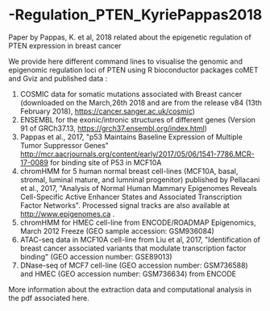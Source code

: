 # -Regulation_PTEN_KyriePappas2018
Paper by Pappas, K. et al, 2018 related about the epigenetic regulation of PTEN expression in breast cancer

We provide here different command lines to visualise the genomic and epigenomic regulation loci of PTEN using R bioconductor packages coMET and Gviz and published data :
1) COSMIC data for somatic mutations associated with Breast cancer (downloaded on the March,26th 2018 and are from the release v84 (13th February 2018), https://cancer.sanger.ac.uk/cosmic)
2) ENSEMBL for the exonic/intronic structures of different genes (Version 91 of GRCh37.13, https://grch37.ensembl.org/index.html)
3) Pappas et al., 2017, "p53 Maintains Baseline Expression of Multiple Tumor Suppressor Genes" http://mcr.aacrjournals.org/content/early/2017/05/06/1541-7786.MCR-17-0089 for binding site of P53 in MCF10A
4) chromHMM for 5 human normal breast cell-lines (MCF10A, basal, stromal, luminal mature, and lumninal progenitor) published by Pellacani et al., 2017, "Analysis of Normal Human Mammary Epigenomes Reveals Cell-Specific Active Enhancer States and Associated Transcription Factor Networks". Processed signal tracks are also available at http://www.epigenomes.ca .
5) chromHMM for HMEC cell-line from ENCODE/ROADMAP Epigenomics, March 2012 Freeze (GEO sample accession: GSM936084)
6) ATAC-seq data in MCF10A cell-line from Liu et al, 2017, "Identification of breast cancer associated variants that modulate transcription factor binding" (GEO accession number: GSE89013)
7) DNase-seq of MCF7 cell-line (GEO accession number: GSM736588) and HMEC (GEO accession number: GSM736634) from ENCODE 

 More information about the extraction data and computational analysis in the pdf associated here.
